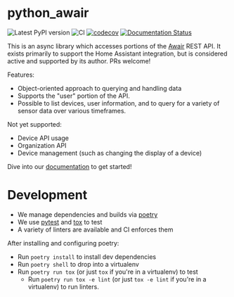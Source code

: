 # python_awair

![Latest PyPI version](https://img.shields.io/pypi/v/python_awair.svg)
![CI](https://github.com/ahayworth/python_awair/workflows/CI/badge.svg?branch=master)
[![codecov](https://codecov.io/gh/ahayworth/python_awair/branch/master/graph/badge.svg)](https://codecov.io/gh/ahayworth/python_awair)
[![Documentation Status](https://readthedocs.org/projects/python-awair/badge/?version=latest)](https://python-awair.readthedocs.io/en/latest/?badge=latest)

This is an async library which accesses portions of the [Awair](https://getawair.com) REST API. It exists primarily
to support the Home Assistant integration, but is considered active and supported by its author. PRs welcome!

Features:
- Object-oriented approach to querying and handling data
- Supports the "user" portion of the API.
- Possible to list devices, user information, and to query for a variety of sensor data over various timeframes.

Not yet supported:
- Device API usage
- Organization API
- Device management (such as changing the display of a device)

Dive into our [documentation](https://python-awair.readthedocs.io/en/latest) to get started!

# Development

- We manage dependencies and builds via [poetry](https://python-poetry.org)
- We use [pytest](https://github.com/pytest-dev/pytest) and [tox](https://github.com/tox-dev/tox) to test
- A variety of linters are available and CI enforces them

After installing and configuring poetry:
- Run `poetry install` to install dev dependencies
- Run `poetry shell` to drop into a virtualenv
- Run `poetry run tox` (or just `tox` if you're in a virtualenv) to test
  - Run `poetry run tox -e lint` (or just `tox -e lint` if you're in a virtualenv) to run linters.
